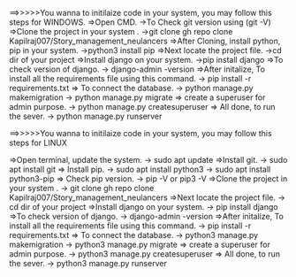 ==>>>>>You wanna to initilaize code in your system, you may follow this steps for WINDOWS.
=>Open CMD.
  ->To Check git version using (git -V)
=>Clone the project in your system .
  ->git clone gh repo clone Kapilraj007/Story_management_neulancers
=>After Cloning, install python, pip in your system.
  ->python3 install pip
=>Next locate the project file.
  ->cd dir of your project
=>Install django on your system.
  ->pip install django
=>To check version of django.
  -> django-admin -version
=>After initalize, To install all the requirements file using this command.
  -> pip install -r requirements.txt
=> To connect the database.
  -> python manage.py makemigration
  -> python manage.py migrate
=> create a superuser for admin purpose.
  -> python manage.py createsuperuser
=> All done, to run the sever.
  -> python manage.py runserver







  
==>>>>>You wanna to initilaize code in your system, you may follow this steps for LINUX

=>Open terminal, update the system.
  -> sudo apt update
=>Install git.
  -> sudo apt install git
=> Install pip.
  -> sudo apt install python3
  -> sudo apt install python3-pip
=> Check pip version.
  -> pip -V or pip3 -V
=>Clone the project in your system .
  -> git clone gh repo clone Kapilraj007/Story_management_neulancers
=>Next locate the project file.
  -> cd dir of your project
=>Install django on your system.
  -> pip install django
=>To check version of django.
  -> django-admin -version
=>After initalize, To install all the requirements file using this command.
  -> pip install -r requirements.txt
=> To connect the database.
  -> python3 manage.py makemigration
  -> python3 manage.py migrate
=> create a superuser for admin purpose.
  -> python3 manage.py createsuperuser
=> All done, to run the sever.
  -> python3 manage.py runserver




  
